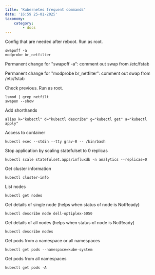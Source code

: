 ```yaml
---
title: 'Kubernetes frequent commands'
date: '16:59 25-01-2025'
taxonomy:
    category:
        - docs
---
```


Config that are needed after reboot. Run as root.

    swapoff -a
    modprobe br_netfilter
    
Permanent change for "swapoff -a": comment out swap from /etc/fstab
 
Permanent change for "modprobe br_netfilter": comment out swap from /etc/fstab

Check previous. Run as root.

    lsmod | grep netfilt
    swapon --show

Add shorthands

    alias k="kubectl" d="kubectl describe" g="kubectl get" a="kubectl apply"

Access to container

    kubectl exec --stdin --tty grav-0 -- /bin/bash

Stop application by scaling statefulset to 0 replicas

    kubectl scale statefulset.apps/influxdb -n analytics --replicas=0

Get cluster information

    kubectl cluster-info
    
List nodes

    kubectl get nodes

Get details of single node (helps when status of node is NotReady)

    kubectl describe node dell-optiplex-5050

Get details of all nodes (helps when status of node is NotReady)

    kubectl describe nodes
 
Get pods from a namespace or all namespaces
 
    kubectl get pods --namespace=kube-system

Get pods from all namespaces
 
    kubectl get pods -A